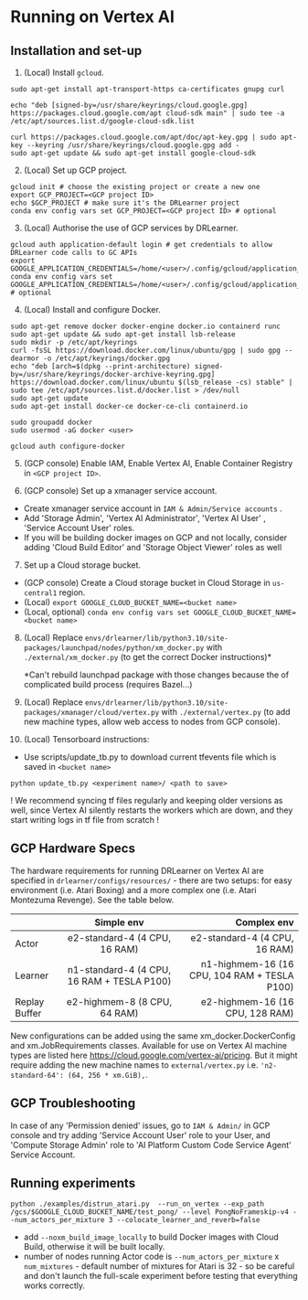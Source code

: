 # Running on Vertex AI

## Installation and set-up

1. (Local) Install `gcloud`.
```
sudo apt-get install apt-transport-https ca-certificates gnupg curl

echo "deb [signed-by=/usr/share/keyrings/cloud.google.gpg] https://packages.cloud.google.com/apt cloud-sdk main" | sudo tee -a /etc/apt/sources.list.d/google-cloud-sdk.list

curl https://packages.cloud.google.com/apt/doc/apt-key.gpg | sudo apt-key --keyring /usr/share/keyrings/cloud.google.gpg add -
sudo apt-get update && sudo apt-get install google-cloud-sdk
 ```

2. (Local) Set up GCP project.
```
gcloud init # choose the existing project or create a new one
export GCP_PROJECT=<GCP project ID>
echo $GCP_PROJECT # make sure it's the DRLearner project
conda env config vars set GCP_PROJECT=<GCP project ID> # optional
```
3. (Local) Authorise the use of GCP services by DRLearner.
```
gcloud auth application-default login # get credentials to allow DRLearner code calls to GC APIs
export GOOGLE_APPLICATION_CREDENTIALS=/home/<user>/.config/gcloud/application_default_credentials.json
conda env config vars set GOOGLE_APPLICATION_CREDENTIALS=/home/<user>/.config/gcloud/application_default_credentials.json # optional
```
4. (Local) Install and configure Docker.
```
sudo apt-get remove docker docker-engine docker.io containerd runc
sudo apt-get update && sudo apt-get install lsb-release
sudo mkdir -p /etc/apt/keyrings
curl -fsSL https://download.docker.com/linux/ubuntu/gpg | sudo gpg --dearmor -o /etc/apt/keyrings/docker.gpg
echo "deb [arch=$(dpkg --print-architecture) signed-by=/usr/share/keyrings/docker-archive-keyring.gpg] https://download.docker.com/linux/ubuntu $(lsb_release -cs) stable" | sudo tee /etc/apt/sources.list.d/docker.list > /dev/null
sudo apt-get update
sudo apt-get install docker-ce docker-ce-cli containerd.io
  
sudo groupadd docker
sudo usermod -aG docker <user>
  
gcloud auth configure-docker
```

5. (GCP console) Enable IAM, Enable Vertex AI, Enable Container Registry in `<GCP project ID>`.


6. (GCP console) Set up a xmanager service account.
- Create xmanager service account in `IAM & Admin/Service accounts` .
- Add 'Storage Admin', 'Vertex AI Administrator', 'Vertex AI User' , 'Service Account User' roles.
- If you will be building docker images on GCP and not locally, consider adding 'Cloud Build Editor' and 'Storage Object Viewer' roles as well
7. Set up a Cloud storage bucket.
- (GCP console) Create a Cloud storage bucket in Cloud Storage in `us-central1` region.
- (Local) `export GOOGLE_CLOUD_BUCKET_NAME=<bucket name>`
- (Local, optional) `conda env config vars set GOOGLE_CLOUD_BUCKET_NAME=<bucket name>`

8. (Local) Replace `envs/drlearner/lib/python3.10/site-packages/launchpad/nodes/python/xm_docker.py` with `./external/xm_docker.py`  (to get the correct Docker instructions)*

    *Can't rebuild launchpad package with those changes because the of complicated build process (requires Bazel...)


9. (Local) Replace `envs/drlearner/lib/python3.10/site-packages/xmanager/cloud/vertex.py` with `./external/vertex.py` (to add new machine types, allow web access to nodes from GCP console).


10. (Local) Tensorboard instructions:
- Use scripts/update_tb.py to download current tfevents file which is saved in `<bucket name>`
```
python update_tb.py <experiment name>/ <path to save> 
```
! We recommend syncing tf files regularly and keeping older versions as well, 
since Vertex AI silently restarts the workers which are down,
and they start writing logs in tf file from scratch !

## GCP Hardware Specs
The hardware requirements for running DRLearner on Vertex AI are specified in `drlearner/configs/resources/` - there are two setups: for easy environment (i.e. Atari Boxing) and a more complex one (i.e. Atari Montezuma Revenge). See the table below.


|               |                Simple   env                |                   Complex env                |
|---------------|:------------------------------------------:|---------------------------------------------:|
| Actor         |       e2-standard-4 (4 CPU, 16 RAM)        |                e2-standard-4 (4 CPU, 16 RAM) |
| Learner       | n1-standard-4 (4 CPU, 16 RAM + TESLA P100) | n1-highmem-16 (16 CPU, 104 RAM + TESLA P100) |
| Replay Buffer |        e2-highmem-8 (8 CPU, 64 RAM)        |              e2-highmem-16 (16 CPU, 128 RAM) |

New configurations can be added using the same xm_docker.DockerConfig and xm.JobRequirements classes. Available for use on Vertex AI machine types are listed here https://cloud.google.com/vertex-ai/pricing.
But it might require adding the new machine names to `external/vertex.py` i.e.  `'n2-standard-64': (64, 256 * xm.GiB),`.

## GCP Troubleshooting
In case of any 'Permission denied' issues, go to `IAM & Admin/` in GCP console and try adding 'Service Account User' role to your User, and
'Compute Storage Admin' role to 'AI Platform Custom Code Service Agent' Service Account.

## Running experiments
```
python ./examples/distrun_atari.py  --run_on_vertex --exp_path /gcs/$GOOGLE_CLOUD_BUCKET_NAME/test_pong/ --level PongNoFrameskip-v4 --num_actors_per_mixture 3 --colocate_learner_and_reverb=false
```
- add `--noxm_build_image_locally` to build Docker images with Cloud Build, otherwise it will be built locally.
- number of nodes running Actor code is `--num_actors_per_mixture` x `num_mixtures` - default number of mixtures for Atari is 32 - so be careful and don't launch the full-scale experiment before testing that everything works correctly.
